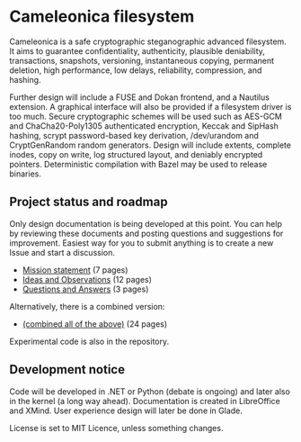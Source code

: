   Cameleonica filesystem
==========================

Cameleonica is a safe cryptographic steganographic advanced filesystem. It aims to guarantee confidentiality, authenticity, plausible deniability, transactions, snapshots, versioning, instantaneous copying, permanent deletion, high performance, low delays, reliability, compression, and hashing.

Further design will include a FUSE and Dokan frontend, and a Nautilus extension. A graphical interface will also be provided if a filesystem driver is too much. Secure cryptographic schemes will be used such as AES-GCM and ChaCha20-Poly1305 authenticated encryption, Keccak and SipHash hashing, scrypt password-based key derivation, /dev/urandom and CryptGenRandom random generators. Design will include extents, complete inodes, copy on write, log structured layout, and deniably encrypted pointers. Deterministic compilation with Bazel may be used to release binaries. 

  Project status and roadmap
------------------------------

Only design documentation is being developed at this point. You can help by reviewing these documents and posting questions and suggestions for improvement. Easiest way for you to submit anything is to create a new Issue and start a discussion.

- [Mission statement](documentation/extracted-mission.pdf) (7 pages)
- [Ideas and Observations](documentation/extracted-ideas.pdf) (12 pages)
- [Questions and Answers](documentation/extracted-responses.pdf) (3 pages)

Alternatively, there is a combined version:

- [(combined all of the above)](documentation/combined.pdf) (24 pages)

Experimental code is also in the repository.

  Development notice
----------------------

Code will be developed in .NET or Python (debate is ongoing) and later also in the kernel (a long way ahead). Documentation is created in LibreOffice and XMind. User experience design will later be done in Glade.

License is set to MIT Licence, unless something changes.
